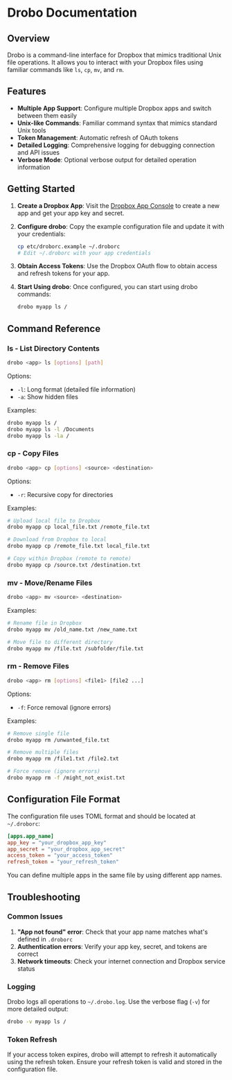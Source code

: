 # Drobo Documentation

## Overview

Drobo is a command-line interface for Dropbox that mimics traditional Unix file operations. It allows you to interact with your Dropbox files using familiar commands like `ls`, `cp`, `mv`, and `rm`.

## Features

- **Multiple App Support**: Configure multiple Dropbox apps and switch between them easily
- **Unix-like Commands**: Familiar command syntax that mimics standard Unix tools
- **Token Management**: Automatic refresh of OAuth tokens
- **Detailed Logging**: Comprehensive logging for debugging connection and API issues
- **Verbose Mode**: Optional verbose output for detailed operation information

## Getting Started

1. **Create a Dropbox App**: Visit the [Dropbox App Console](https://www.dropbox.com/developers/apps) to create a new app and get your app key and secret.

2. **Configure drobo**: Copy the example configuration file and update it with your credentials:
   ```bash
   cp etc/droborc.example ~/.droborc
   # Edit ~/.droborc with your app credentials
   ```

3. **Obtain Access Tokens**: Use the Dropbox OAuth flow to obtain access and refresh tokens for your app.

4. **Start Using drobo**: Once configured, you can start using drobo commands:
   ```bash
   drobo myapp ls /
   ```

## Command Reference

### ls - List Directory Contents

```bash
drobo <app> ls [options] [path]
```

Options:
- `-l`: Long format (detailed file information)
- `-a`: Show hidden files

Examples:
```bash
drobo myapp ls /
drobo myapp ls -l /Documents
drobo myapp ls -la /
```

### cp - Copy Files

```bash
drobo <app> cp [options] <source> <destination>
```

Options:
- `-r`: Recursive copy for directories

Examples:
```bash
# Upload local file to Dropbox
drobo myapp cp local_file.txt /remote_file.txt

# Download from Dropbox to local
drobo myapp cp /remote_file.txt local_file.txt

# Copy within Dropbox (remote to remote)
drobo myapp cp /source.txt /destination.txt
```

### mv - Move/Rename Files

```bash
drobo <app> mv <source> <destination>
```

Examples:
```bash
# Rename file in Dropbox
drobo myapp mv /old_name.txt /new_name.txt

# Move file to different directory
drobo myapp mv /file.txt /subfolder/file.txt
```

### rm - Remove Files

```bash
drobo <app> rm [options] <file1> [file2 ...]
```

Options:
- `-f`: Force removal (ignore errors)

Examples:
```bash
# Remove single file
drobo myapp rm /unwanted_file.txt

# Remove multiple files
drobo myapp rm /file1.txt /file2.txt

# Force remove (ignore errors)
drobo myapp rm -f /might_not_exist.txt
```

## Configuration File Format

The configuration file uses TOML format and should be located at `~/.droborc`:

```toml
[apps.app_name]
app_key = "your_dropbox_app_key"
app_secret = "your_dropbox_app_secret"
access_token = "your_access_token"
refresh_token = "your_refresh_token"
```

You can define multiple apps in the same file by using different app names.

## Troubleshooting

### Common Issues

1. **"App not found" error**: Check that your app name matches what's defined in `.droborc`
2. **Authentication errors**: Verify your app key, secret, and tokens are correct
3. **Network timeouts**: Check your internet connection and Dropbox service status

### Logging

Drobo logs all operations to `~/.drobo.log`. Use the verbose flag (`-v`) for more detailed output:

```bash
drobo -v myapp ls /
```

### Token Refresh

If your access token expires, drobo will attempt to refresh it automatically using the refresh token. Ensure your refresh token is valid and stored in the configuration file.